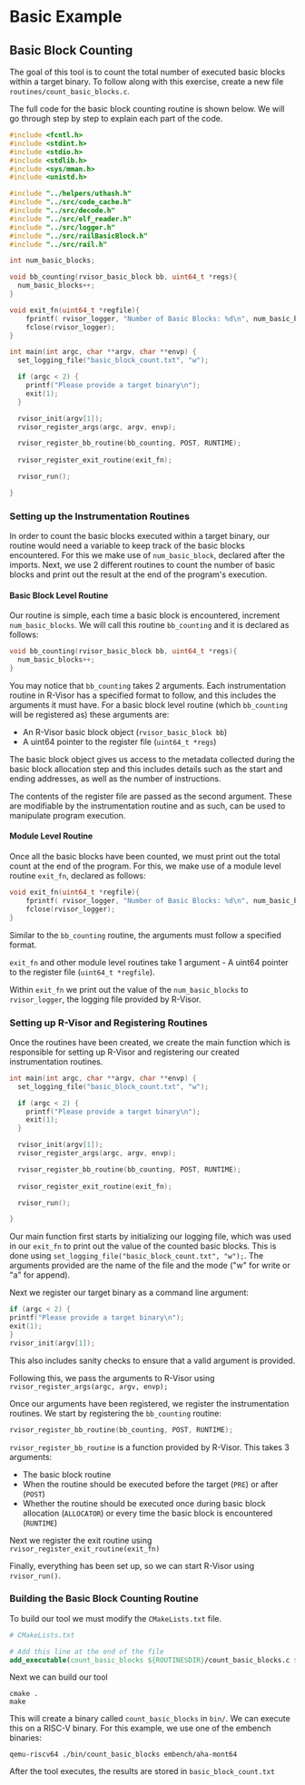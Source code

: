 # Basic Example

## Basic Block Counting
The goal of this tool is to count the total number of executed basic blocks within a target binary. To follow along with this exercise, create a new file `routines/count_basic_blocks.c`.
<!-- ## Setting Up
To begin, we can create a file called `bb_counting.cpp` in the `examples` folder and paste the following code. This code counts instructions. We will be modifying this code so that we would be counting basic blocks rather than instructions. -->

The full code for the basic block counting routine is shown below. We will go through step by step to explain each part of the code.

```c
#include <fcntl.h>
#include <stdint.h>
#include <stdio.h>
#include <stdlib.h>
#include <sys/mman.h>
#include <unistd.h>

#include "../helpers/uthash.h"
#include "../src/code_cache.h"
#include "../src/decode.h"
#include "../src/elf_reader.h"
#include "../src/logger.h"
#include "../src/railBasicBlock.h"
#include "../src/rail.h"

int num_basic_blocks;

void bb_counting(rvisor_basic_block bb, uint64_t *regs){
  num_basic_blocks++;
}

void exit_fn(uint64_t *regfile){
    fprintf( rvisor_logger, "Number of Basic Blocks: %d\n", num_basic_blocks);
    fclose(rvisor_logger);
}

int main(int argc, char **argv, char **envp) {
  set_logging_file("basic_block_count.txt", "w");

  if (argc < 2) {
    printf("Please provide a target binary\n");
    exit(1);
  }

  rvisor_init(argv[1]);
  rvisor_register_args(argc, argv, envp);

  rvisor_register_bb_routine(bb_counting, POST, RUNTIME);
  
  rvisor_register_exit_routine(exit_fn);

  rvisor_run();

}

```

### Setting up the Instrumentation Routines
In order to count the basic blocks executed within a target binary, our routine would need a variable to keep track of the basic blocks encountered. For this we make use of `num_basic_block`, declared after the imports. Next, we use 2 different routines to count the number of basic blocks and print out the result at the end of the program's execution.

#### Basic Block Level Routine

Our routine is simple, each time a basic block is encountered, increment `num_basic_blocks`. We will call this routine `bb_counting` and it is declared as follows:

```c
void bb_counting(rvisor_basic_block bb, uint64_t *regs){
  num_basic_blocks++;
}
```

You may notice that `bb_counting` takes 2 arguments. Each instrumentation routine in R-Visor has a specified format to follow, and this includes the arguments it must have. For a basic block level routine (which `bb_counting` will be registered as) these arguments are:

* An R-Visor basic block object (`rvisor_basic_block bb`)
* A uint64 pointer to the register file (`uint64_t *regs`)

The basic block object gives us access to the metadata collected during the basic block allocation step and this includes details such as the start and ending addresses, as well as the number of instructions. 

The contents of the register file are passed as the second argument. These are modifiable by the instrumentation routine and as such, can be used to manipulate program execution. 

#### Module Level Routine
Once all the basic blocks have been counted, we must print out the total count at the end of the program. For this, we make use of a module level routine `exit_fn`, declared as follows:

```c
void exit_fn(uint64_t *regfile){
    fprintf( rvisor_logger, "Number of Basic Blocks: %d\n", num_basic_blocks);
    fclose(rvisor_logger);
}
```

Similar to the `bb_counting` routine, the arguments must follow a specified format. 

`exit_fn` and other module level routines take 1 argument - A uint64 pointer to the register file (`uint64_t *regfile`). 

Within `exit_fn` we print out the value of the `num_basic_blocks` to `rvisor_logger`, the logging file provided by R-Visor.



### Setting up R-Visor and Registering Routines
Once the routines have been created, we create the main function which is responsible for setting up R-Visor and registering our created instrumentation routines.

```c
int main(int argc, char **argv, char **envp) {
  set_logging_file("basic_block_count.txt", "w");

  if (argc < 2) {
    printf("Please provide a target binary\n");
    exit(1);
  }

  rvisor_init(argv[1]);
  rvisor_register_args(argc, argv, envp);

  rvisor_register_bb_routine(bb_counting, POST, RUNTIME);
  
  rvisor_register_exit_routine(exit_fn);

  rvisor_run();

}
```

Our main function first starts by initializing our logging file, which was used in our `exit_fn` to print out the value of the counted basic blocks. This is done using `set_logging_file("basic_block_count.txt", "w");`. The arguments provided are the name of the file and the mode ("w" for write or "a" for append).

Next we register our target binary as a command line argument:

```c
if (argc < 2) {
printf("Please provide a target binary\n");
exit(1);
}
rvisor_init(argv[1]);
```
This also includes sanity checks to ensure that a valid argument is provided.

Following this, we pass the arguments to R-Visor using `rvisor_register_args(argc, argv, envp);`

Once our arguments have been registered, we register the instrumentation routines. We start by registering the `bb_counting` routine:

```c
rvisor_register_bb_routine(bb_counting, POST, RUNTIME);
```

`rvisor_register_bb_routine` is a function provided by R-Visor. This takes 3 arguments:

* The basic block routine
* When the routine should be executed before the target (`PRE`) or after (`POST`)
* Whether the routine should be executed once during basic block allocation (`ALLOCATOR`) or every time the basic block is encountered (`RUNTIME`)

Next we register the exit routine using `rvisor_register_exit_routine(exit_fn)`

Finally, everything has been set up, so we can start R-Visor using `rvisor_run()`.


### Building the Basic Block Counting Routine
To build our tool we must modify the `CMakeLists.txt` file.

```cmake
# CMakeLists.txt

# Add this line at the end of the file
add_executable(count_basic_blocks ${ROUTINESDIR}/count_basic_blocks.c ${HEADER_FILES})
```

Next we can build our tool

```
cmake .
make
```

This will create a binary called `count_basic_blocks` in `bin/`. We can execute this on a RISC-V binary. For this example, we use one of the embench binaries:

```
qemu-riscv64 ./bin/count_basic_blocks embench/aha-mont64
```

After the tool executes, the results are stored in `basic_block_count.txt`
